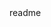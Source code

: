 <snippet>
  <content><![CDATA[
# ${1:Get-Ip}
Usage this utility to get your private or public IP address.
## Installation
npm i @agychko/get-ip
## Usage
const getIp = require('@agychko/get-ip')
getIp.getPrivateIp() // Get your private IP address
getIp.getPublicIp() // Get your public IP address
]]></content>
  <tabTrigger>readme</tabTrigger>
</snippet>
